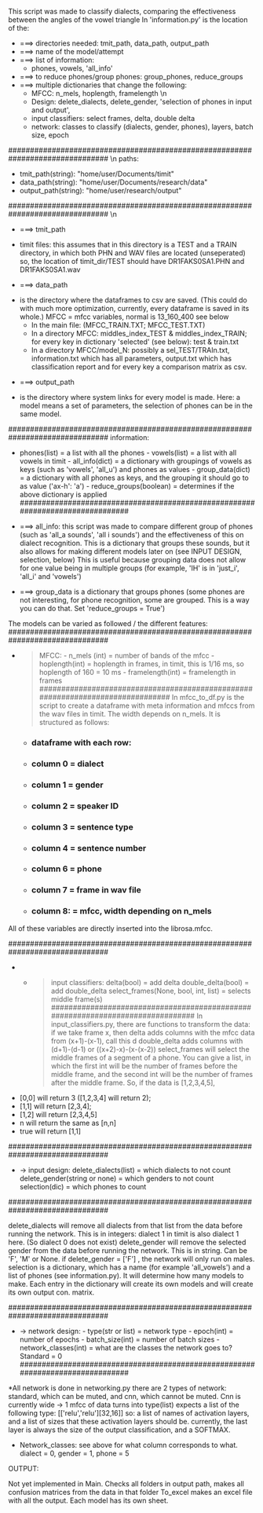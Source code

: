 

This script was made to classify dialects, comparing the effectiveness between the angles of the vowel triangle
In 'information.py' is the location of the:

+ ===> directories needed: tmit_path, data_path, output_path
+ ===> name of the model/attempt
+ ===> list of information:
    - phones, vowels, 'all_info'
+ ===> to reduce phones/group phones: group_phones, reduce_groups
+ ===> multiple dictionaries that change the following:
    - MFCC: n_mels, hoplength, framelength \n
    - Design: delete_dialects, delete_gender, 'selection of phones in input and output', 
    - input classifiers: select frames, delta, double delta 
    - network: classes to classify (dialects, gender, phones), layers, batch size, epoch 

############################################################################### \n
paths: 
- tmit_path(string): "home/user/Documents/timit"
- data_path(string): "home/user/Documents/research/data"
- output_path(string): "home/user/research/output"

############################################################################### \n
* ===> tmit_path
- timit files: this assumes that in this directory is a TEST and a TRAIN directory, in which both PHN and WAV files are located (unseperated)
so, the location of timit_dir/TEST should have DR1FAKS0SA1.PHN and DR1FAKS0SA1.wav


* ===> data_path
+ is the directory where the dataframes to csv are saved. (This could do with much more optimization, currently,
every dataframe is saved in its whole.)
MFCC = mfcc variables, normal is 13_160_400 see below
    -   In the main file: (MFCC_TRAIN.TXT; MFCC_TEST.TXT)
    -   In a directory MFCC: middles_index_TEST & middles_index_TRAIN; for every key in dictionary 'selected' (see below): test & train.txt
    -   In a directory MFCC/model_N: possibly a sel_TEST/TRAIn.txt, information.txt which has all parameters, output.txt which has classification report and
    for every key a comparison matrix as csv.

* ===> output_path
- is the directory where system links for every model is made.
Here: a model means a set of parameters, the selection of phones can be in the same model.

###############################################################################
information: 
- phones(list) = a list with all the phones
            -  vowels(list) = a list with all vowels in timit
             - all_info(dict) = a dictionary with groupings of vowels as keys (such as 'vowels', 'all_u') and phones as values
             - group_data(dict) = a dictionary with all phones as keys, and the grouping it should go to as value ('ax-h': 'a')
             - reduce_groups(boolean) = determines if the above dictionary is applied
###############################################################################

* ===> all_info: this script was made to compare different group of phones (such as 'all_a sounds', 'all i sounds') and the
effectiveness of this on dialect recognition. This is a dictionary that groups these sounds, but it also allows for
making different models later on (see INPUT DESIGN, selection, below) This is useful because grouping data does not allow
for one value being in multiple groups (for example, 'IH' is in 'just_i', 'all_i' and 'vowels')


* ===> group_data is a dictionary that groups phones (some phones are not interesting, for phone recognition, some are
grouped. This is a way you can do that. Set 'reduce_groups = True')


The models can be varied as followed / the different features:
###############################################################################
+ > MFCC:
        -  n_mels (int) = number of bands of the mfcc
        -  hoplength(int) = hoplength in frames, in timit, this is 1/16 ms, so hoplength of 160 = 10 ms
        - framelength(int) = framelength in frames
###############################################################################
In mfcc_to_df.py is the script to create a dataframe with meta information and mfccs from the
wav files in timit. The width depends on n_mels.
It is structured as follows:
  -   ### dataframe with each row:
   -  ### column 0 = dialect
   -  ### column 1 = gender
   - ### column 2 = speaker ID
   - ### column 3 = sentence type
   - ### column 4 = sentence number
   - ### column 6 = phone
   - ### column 7 = frame in wav file
   - ### column 8: = mfcc, width depending on n_mels

All of these variables are directly inserted into the librosa.mfcc.

###############################################################################
+ - > input classifiers:
                      delta(bool) = add delta
                      double_delta(bool) = add double_delta
                      select_frames(None, bool, int, list) = selects middle frame(s)
###############################################################################
In input_classifiers.py, there are functions to transform the data:
if we take frame x, then delta adds columns with the mfcc data from (x+1)-(x-1), call this d
double_delta adds columns with (d+1)-(d-1) or ((x+2)-x)-(x-(x-2))
select_frames will select the middle frames of a segment of a phone. You can give a list, in which the first int will be
the number of frames before the middle frame, and the second int will be the number of frames after the middle frame.
So, if the data is [1,2,3,4,5],
- [0,0] will return 3 ([1,2,3,4] will return 2);
- [1,1] will return [2,3,4];
- [1,2] will return [2,3,4,5]
- n will return the same as [n,n]
- true will return [1,1]


###############################################################################
* -> input design:
                delete_dialects(list) = which dialects to not count
                delete_gender(string or none) = which genders to not count
                selection(dic) = which phones to count

###############################################################################

delete_dialects will remove all dialects from that list from the data before running the network. This is in integers:
dialect 1 in timit is also dialect 1 here. (So dialect 0 does not exist)
delete_gender will remove the selected gender from the data before running the network. This is in string. Can be
'F', 'M' or None. if delete_gender = ['F'] , the network will only run on males.
selection is a dictionary, which has a name (for example 'all_vowels') and a list of phones (see information.py).
It will determine how many models to make. Each entry in the dictionary will create its own models and will create
its own output con. matrix.

###############################################################################
* -> network design:
              -  type(str or list) = network type
               - epoch(int) = number of epochs
              -    batch_size(int) = number of batch sizes
              -  network_classes(int) = what are the classes the network goes to? Standard = 0
###############################################################################

*All network is done in networking.py
there are 2 types of network: standard, which can be muted, and cnn, which cannot be muted. Cnn is currently wide ->
1 mfcc of data turns into
type(list) expects a list of the following type: [['relu','relu'][32,16]] so: a list of names of activation layers,
and a list of sizes that these activation layers should be. currently, the last layer is always the size of the output
classification, and a SOFTMAX.
- Network_classes: see above for what column corresponds to what. dialect = 0, gender = 1, phone = 5


OUTPUT:

Not yet implemented in Main.
Checks all folders in output path, makes all confusion matrices from the data in that folder
To_excel makes an excel file with all the output. Each model has its own sheet. 
